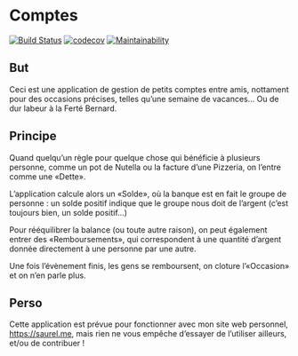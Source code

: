 # Comptes

[![Build Status](https://travis-ci.org/nim65s/django-comptes.svg?branch=master)](https://travis-ci.org/nim65s/django-comptes)
[![codecov](https://codecov.io/gh/nim65s/django-comptes/branch/master/graph/badge.svg?token=75XO2X5QW0)](https://codecov.io/gh/nim65s/django-comptes)
[![Maintainability](https://api.codeclimate.com/v1/badges/a0783da8c0461fe95eaf/maintainability)](https://codeclimate.com/github/nim65s/django-comptes/maintainability)


## But

Ceci est une application de gestion de petits comptes entre amis, nottament pour des occasions précises, telles qu’une semaine de vacances… Ou de dur labeur à la Ferté Bernard.

## Principe

Quand quelqu’un règle pour quelque chose qui bénéficie à plusieurs personne, comme un pot de Nutella ou la facture d’une Pizzeria, on l’entre comme une «Dette».

L’application calcule alors un «Solde», où la banque est en fait le groupe de personne : un solde positif indique que le groupe nous doit de l’argent (c’est toujours bien, un solde positif…)

Pour rééquilibrer la balance (ou toute autre raison), on peut également entrer des «Remboursements», qui correspondent à une quantité d’argent donnée directement à une personne par une autre.

Une fois l’évènement finis, les gens se remboursent, on cloture l’«Occasion» et on n’en parle plus.

## Perso

Cette application est prévue pour fonctionner avec mon site web personnel, https://saurel.me, mais rien ne vous empêche d’essayer de l’utiliser ailleurs, et/ou de contribuer !
